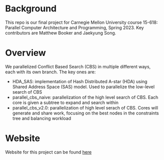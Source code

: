 # Background
This repo is our final project for Carnegie Mellon University course 15-618: Parallel Computer Architecture and Programming, Spring 2023. Key contributors are Matthew Booker and Jaekyung Song.

# Overview
We parallelized Conflict Based Search (CBS) in multiple different ways, each with its own branch. The key ones are:
- HDA_SAS: implementation of Hash Distributed A-star (HDA) using Shared Address Space (SAS) model. Used to parallelize the low-level search of CBS
- parallel_cbs_naive: parallelization of the high level search of CBS. Each core is given a subtree to expand and search within
- parallel_cbs_v2.0: parallelization of high level serach of CBS. Cores will generate and share work, focusing on the best nodes in the constraints tree and balancing workload

# Website
Website for this project can be found [here](https://jsongcmu.github.io/parallel_CBS/)
